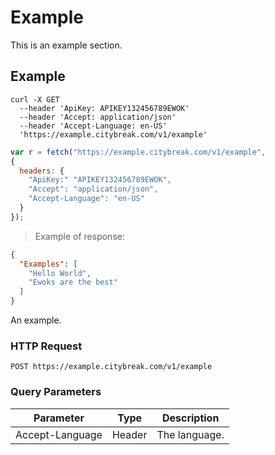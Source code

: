 # Example

This is an example section.

## Example

```shell
curl -X GET 
  --header 'ApiKey: APIKEY132456789EWOK'
  --header 'Accept: application/json' 
  --header 'Accept-Language: en-US'
  'https://example.citybreak.com/v1/example'
```

```javascript
var r = fetch("https://example.citybreak.com/v1/example",
{
  headers: {
    "ApiKey:" "APIKEY132456789EWOK",
    "Accept": "application/json",
	"Accept-Language": "en-US"
  }  
});
```

> Example of response:

```json
{
  "Examples": [
	"Hello World",
	"Ewoks are the best"
  ]
}
```

An example.

### HTTP Request

`POST https://example.citybreak.com/v1/example`

### Query Parameters

Parameter | Type |Description
--------- | ------ | -----------
Accept-Language | Header | The language.

